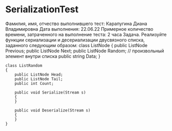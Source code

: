 # SerializationTest
Фамилия, имя, отчество выполнившего тест: Карапугина Диана Владимировна
Дата выполнения: 22.06.22
Примерное количество времени, затраченного на выполнение теста: 2 часа
Задача.
Реализуйте функции сериализации и десериализации двусвязного списка, заданного следующим образом:
    class ListNode
    {
 public ListNode Previous;
        public ListNode Next;
        public ListNode Random; // произвольный элемент внутри списка
        public string Data;
    }


    class ListRandom
    {
        public ListNode Head;
        public ListNode Tail;
        public int Count;

        public void Serialize(Stream s)
        {
        }

        public void Deserialize(Stream s)
        {
        }
    }
